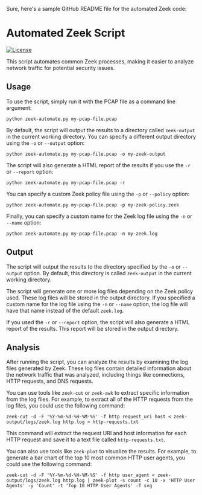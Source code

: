 Sure, here's a sample GitHub README file for the automated Zeek code:

# Automated Zeek Script

[![License](https://img.shields.io/badge/license-MIT-blue.svg)](https://github.com/yourname/zeek-automate/blob/main/LICENSE)

This script automates common Zeek processes, making it easier to analyze network traffic for potential security issues.

## Usage

To use the script, simply run it with the PCAP file as a command line argument:

```
python zeek-automate.py my-pcap-file.pcap
```

By default, the script will output the results to a directory called `zeek-output` in the current working directory. You can specify a different output directory using the `-o` or `--output` option:

```
python zeek-automate.py my-pcap-file.pcap -o my-zeek-output
```

The script will also generate a HTML report of the results if you use the `-r` or `--report` option:

```
python zeek-automate.py my-pcap-file.pcap -r
```

You can specify a custom Zeek policy file using the `-p` or `--policy` option:

```
python zeek-automate.py my-pcap-file.pcap -p my-zeek-policy.zeek
```

Finally, you can specify a custom name for the Zeek log file using the `-n` or `--name` option:

```
python zeek-automate.py my-pcap-file.pcap -n my-zeek.log
```

## Output

The script will output the results to the directory specified by the `-o` or `--output` option. By default, this directory is called `zeek-output` in the current working directory.

The script will generate one or more log files depending on the Zeek policy used. These log files will be stored in the output directory. If you specified a custom name for the log file using the `-n` or `--name` option, the log file will have that name instead of the default `zeek.log`.

If you used the `-r` or `--report` option, the script will also generate a HTML report of the results. This report will be stored in the output directory.

## Analysis

After running the script, you can analyze the results by examining the log files generated by Zeek. These log files contain detailed information about the network traffic that was analyzed, including things like connections, HTTP requests, and DNS requests.

You can use tools like `zeek-cut` or `zeek-awk` to extract specific information from the log files. For example, to extract all of the HTTP requests from the log files, you could use the following command:

```
zeek-cut -d -F '%Y-%m-%d-%H-%M-%S' -f http request_uri host < zeek-output/logs/zeek.log http.log > http-requests.txt
```

This command will extract the request URI and host information for each HTTP request and save it to a text file called `http-requests.txt`.

You can also use tools like `zeek-plot` to visualize the results. For example, to generate a bar chart of the top 10 most common HTTP user agents, you could use the following command:

```
zeek-cut -d -F '%Y-%m-%d-%H-%M-%S' -f http user_agent < zeek-output/logs/zeek.log http.log | zeek-plot -s count -c 10 -x 'HTTP User Agents' -y 'Count' -t 'Top 10 HTTP User Agents' -T svg
